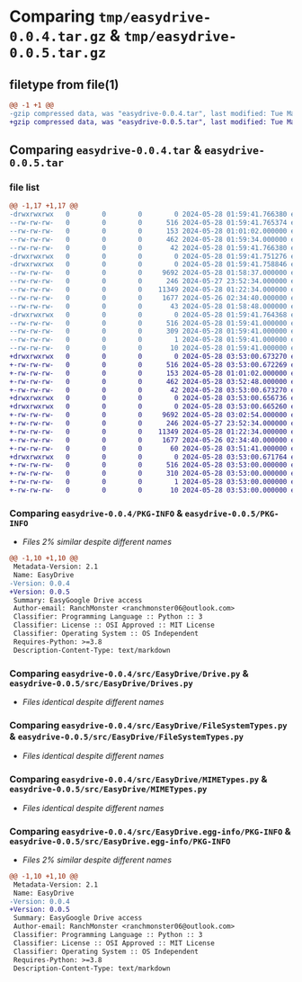 # Comparing `tmp/easydrive-0.0.4.tar.gz` & `tmp/easydrive-0.0.5.tar.gz`

## filetype from file(1)

```diff
@@ -1 +1 @@
-gzip compressed data, was "easydrive-0.0.4.tar", last modified: Tue May 28 01:59:41 2024, max compression
+gzip compressed data, was "easydrive-0.0.5.tar", last modified: Tue May 28 03:53:00 2024, max compression
```

## Comparing `easydrive-0.0.4.tar` & `easydrive-0.0.5.tar`

### file list

```diff
@@ -1,17 +1,17 @@
-drwxrwxrwx   0        0        0        0 2024-05-28 01:59:41.766380 easydrive-0.0.4/
--rw-rw-rw-   0        0        0      516 2024-05-28 01:59:41.765374 easydrive-0.0.4/PKG-INFO
--rw-rw-rw-   0        0        0      153 2024-05-28 01:01:02.000000 easydrive-0.0.4/README.md
--rw-rw-rw-   0        0        0      462 2024-05-28 01:59:34.000000 easydrive-0.0.4/pyproject.toml
--rw-rw-rw-   0        0        0       42 2024-05-28 01:59:41.766380 easydrive-0.0.4/setup.cfg
-drwxrwxrwx   0        0        0        0 2024-05-28 01:59:41.751276 easydrive-0.0.4/src/
-drwxrwxrwx   0        0        0        0 2024-05-28 01:59:41.758846 easydrive-0.0.4/src/EasyDrive/
--rw-rw-rw-   0        0        0     9692 2024-05-28 01:58:37.000000 easydrive-0.0.4/src/EasyDrive/Drive.py
--rw-rw-rw-   0        0        0      246 2024-05-27 23:52:34.000000 easydrive-0.0.4/src/EasyDrive/Exceptions.py
--rw-rw-rw-   0        0        0    11349 2024-05-28 01:22:34.000000 easydrive-0.0.4/src/EasyDrive/FileSystemTypes.py
--rw-rw-rw-   0        0        0     1677 2024-05-26 02:34:40.000000 easydrive-0.0.4/src/EasyDrive/MIMETypes.py
--rw-rw-rw-   0        0        0       43 2024-05-28 01:58:48.000000 easydrive-0.0.4/src/EasyDrive/__init__.py
-drwxrwxrwx   0        0        0        0 2024-05-28 01:59:41.764368 easydrive-0.0.4/src/EasyDrive.egg-info/
--rw-rw-rw-   0        0        0      516 2024-05-28 01:59:41.000000 easydrive-0.0.4/src/EasyDrive.egg-info/PKG-INFO
--rw-rw-rw-   0        0        0      309 2024-05-28 01:59:41.000000 easydrive-0.0.4/src/EasyDrive.egg-info/SOURCES.txt
--rw-rw-rw-   0        0        0        1 2024-05-28 01:59:41.000000 easydrive-0.0.4/src/EasyDrive.egg-info/dependency_links.txt
--rw-rw-rw-   0        0        0       10 2024-05-28 01:59:41.000000 easydrive-0.0.4/src/EasyDrive.egg-info/top_level.txt
+drwxrwxrwx   0        0        0        0 2024-05-28 03:53:00.673270 easydrive-0.0.5/
+-rw-rw-rw-   0        0        0      516 2024-05-28 03:53:00.672269 easydrive-0.0.5/PKG-INFO
+-rw-rw-rw-   0        0        0      153 2024-05-28 01:01:02.000000 easydrive-0.0.5/README.md
+-rw-rw-rw-   0        0        0      462 2024-05-28 03:52:48.000000 easydrive-0.0.5/pyproject.toml
+-rw-rw-rw-   0        0        0       42 2024-05-28 03:53:00.673270 easydrive-0.0.5/setup.cfg
+drwxrwxrwx   0        0        0        0 2024-05-28 03:53:00.656736 easydrive-0.0.5/src/
+drwxrwxrwx   0        0        0        0 2024-05-28 03:53:00.665260 easydrive-0.0.5/src/EasyDrive/
+-rw-rw-rw-   0        0        0     9692 2024-05-28 03:02:54.000000 easydrive-0.0.5/src/EasyDrive/Drives.py
+-rw-rw-rw-   0        0        0      246 2024-05-27 23:52:34.000000 easydrive-0.0.5/src/EasyDrive/Exceptions.py
+-rw-rw-rw-   0        0        0    11349 2024-05-28 01:22:34.000000 easydrive-0.0.5/src/EasyDrive/FileSystemTypes.py
+-rw-rw-rw-   0        0        0     1677 2024-05-26 02:34:40.000000 easydrive-0.0.5/src/EasyDrive/MIMETypes.py
+-rw-rw-rw-   0        0        0       60 2024-05-28 03:51:41.000000 easydrive-0.0.5/src/EasyDrive/__init__.py
+drwxrwxrwx   0        0        0        0 2024-05-28 03:53:00.671764 easydrive-0.0.5/src/EasyDrive.egg-info/
+-rw-rw-rw-   0        0        0      516 2024-05-28 03:53:00.000000 easydrive-0.0.5/src/EasyDrive.egg-info/PKG-INFO
+-rw-rw-rw-   0        0        0      310 2024-05-28 03:53:00.000000 easydrive-0.0.5/src/EasyDrive.egg-info/SOURCES.txt
+-rw-rw-rw-   0        0        0        1 2024-05-28 03:53:00.000000 easydrive-0.0.5/src/EasyDrive.egg-info/dependency_links.txt
+-rw-rw-rw-   0        0        0       10 2024-05-28 03:53:00.000000 easydrive-0.0.5/src/EasyDrive.egg-info/top_level.txt
```

### Comparing `easydrive-0.0.4/PKG-INFO` & `easydrive-0.0.5/PKG-INFO`

 * *Files 2% similar despite different names*

```diff
@@ -1,10 +1,10 @@
 Metadata-Version: 2.1
 Name: EasyDrive
-Version: 0.0.4
+Version: 0.0.5
 Summary: EasyGoogle Drive access
 Author-email: RanchMonster <ranchmonster06@outlook.com>
 Classifier: Programming Language :: Python :: 3
 Classifier: License :: OSI Approved :: MIT License
 Classifier: Operating System :: OS Independent
 Requires-Python: >=3.8
 Description-Content-Type: text/markdown
```

### Comparing `easydrive-0.0.4/src/EasyDrive/Drive.py` & `easydrive-0.0.5/src/EasyDrive/Drives.py`

 * *Files identical despite different names*

### Comparing `easydrive-0.0.4/src/EasyDrive/FileSystemTypes.py` & `easydrive-0.0.5/src/EasyDrive/FileSystemTypes.py`

 * *Files identical despite different names*

### Comparing `easydrive-0.0.4/src/EasyDrive/MIMETypes.py` & `easydrive-0.0.5/src/EasyDrive/MIMETypes.py`

 * *Files identical despite different names*

### Comparing `easydrive-0.0.4/src/EasyDrive.egg-info/PKG-INFO` & `easydrive-0.0.5/src/EasyDrive.egg-info/PKG-INFO`

 * *Files 2% similar despite different names*

```diff
@@ -1,10 +1,10 @@
 Metadata-Version: 2.1
 Name: EasyDrive
-Version: 0.0.4
+Version: 0.0.5
 Summary: EasyGoogle Drive access
 Author-email: RanchMonster <ranchmonster06@outlook.com>
 Classifier: Programming Language :: Python :: 3
 Classifier: License :: OSI Approved :: MIT License
 Classifier: Operating System :: OS Independent
 Requires-Python: >=3.8
 Description-Content-Type: text/markdown
```

